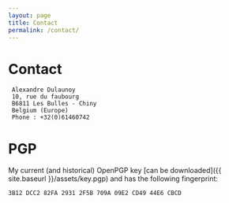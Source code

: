 ```yaml
---
layout: page
title: Contact
permalink: /contact/
---
```


# Contact

~~~~
 Alexandre Dulaunoy
 10, rue du faubourg
 B6811 Les Bulles - Chiny
 Belgium (Europe)
 Phone : +32(0)61460742
~~~~

# PGP

My current (and historical) OpenPGP key [can be downloaded]({{ site.baseurl }}/assets/key.pgp) and has the following fingerprint:

~~~~
3B12 DCC2 82FA 2931 2F5B 709A 09E2 CD49 44E6 CBCD
~~~~


